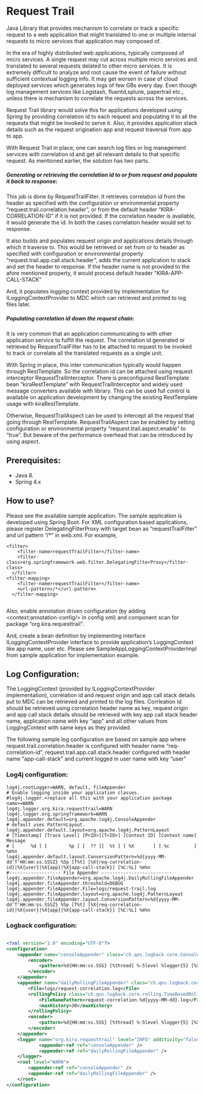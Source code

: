 # Request Trail
Java Library that provides mechanism to correlate or track a specific request to a web application that might translated to one or multiple internal requests to micro services that application may composed of.

In the era of highly distributed web applications, typically composed of micro services. A single request may cut across multiple micro services and translated to several requests delated to other micro services. It is extremely difficult to analyze and root cause the event of failure without sufficient contextual logging info. It may get worsen in case of cloud deployed services which generates logs of few GBs every day. Even though log management services like Logstash, fluentd,splunk, papertrail etc., unless  there is mechanism to correlate the requests across the services.

Request Trail library would solve this for applications developed using Spring by providing correlation id to each request and populating it to all the requests that might be invoked to serve it. Also, it provides application stack details such as the request origination app and request traversal from app to app.

With Request Trail in place, one can search log files or log management services with correlation id and get all relevant details to that specific request.
As mentioned earlier, the solution has two parts.
#####	Generating or retrieving the correlation id to or from request and populate it back to response: 

This job is done by RequestTrailFilter. It retrieves correlation id from the header as specified with the configuration or environmental property “request.trail.correlation.header”, or from the default header “KIRA-CORRELATION-ID” if it is not provided. If the correlation header is available, it would generate the id. In both the cases correlation header would set to response.

It also builds and populates request origin and applications details through which it traverse to. This would be retrieved or set from or to header as specified with configuration or environmental property “request.trail.app.call.stack.header”, adds the current application to stack and set the header to response. If the header name is not provided to the afore mentioned property, it would process default header "KIRA-APP-CALL-STACK"
 
And, it populates logging context provided by implementation for ILoggingContextProvider to MDC which can retrieved and printed to log files later.

#####	Populating correlation id down the request chain:

It is very common that an application communicating to with other application service to fulfill the request. The correlation id generated or retrieved by RequestTrailFilter has to be attached to request to be invoked to track or correlate all the translated requests as a single unit. 

With Spring in place, this inter communication typically would happen through RestTemplate.  So the correlation id can be attached using request interceptor RequestTrailInterceptor. There is preconfigured RestTemplate bean “kiraRestTemplate” with RequestTrailInterceptor and widely used message converters available with library. This can be used  full control is available on application development by changing the existing RestTemplate usage with kiraRestTemplate.  

Otherwise, RequestTrailAspect can be used to intercept all the request that going through RestTemplate. RequestTrailAspect can be enabled by setting configuration or environmental property “request.trail.aspect.enable” to “true”. But beware of the performance overhead that can be introduced by using aspect.

## Prerequisites:
* Java 8.
* Spring 4.x

## How to use?
Please see the available sample application. The sample application is developed using Spring Boot. For XML configuration based applications, please register DelegatingFilterProxy with target bean as “requestTrailFilter” and url pattern “/\*” in web.xml. For example,
```
<filter>
    <filter-name>requestTrailFilter</filter-name>
    <filter-class>org.springframework.web.filter.DelegatingFilterProxy</filter-class>
  </filter>
<filter-mapping>
    <filter-name>requestTrailFilter</filter-name>
    <url-pattern>/*</url-pattern>
  </filter-mapping>
  
  ```

Also, enable annotation driven configuration (by adding &lt;context:annotation-config/&gt;  in config xml) and component scan for package “org.kira.requesttrail”.

And, create a bean definition by implementing interface ILoggingContextProvider interface to provide application’s LoggingContext like app name, user etc. Please see SampleAppLoggingContextProviderImpl from sample application for implementation example.

## Log Configuration:
The LoggingContext (provided by ILoggingContextProvider implementation), correlation id and request origin and app call stack details put to MDC can be retrieved and printed to the log files. Corrleation Id should be retrieved using correlation header name as key, request origin and app call stack details should be retrieved with key app call stack header name, application name with key “app” and all other values from LoggingContext with same keys as they provided. 

The following sample log configuration are based on sample app where  request.trail.correlation.header is configured with header name “req-correlation-id”, request.trail.app.call.stack.header configured with header name "app-call-stack" and current logged in user name with key “user”
### Log4j configuration:
```
log4j.rootLogger=WARN, default, fileAppender
# Enable logging inside your application classes.
#log4j.logger.<replace all this with your application package name>=WARN
log4j.logger.org.kira.requesttrail=WARN
log4j.logger.org.springframework=WARN
log4j.appender.default=org.apache.log4j.ConsoleAppender
# default uses PatternLayout.
log4j.appender.default.layout=org.apache.log4j.PatternLayout
# [Timestamp] [Trace Level] [P<ID>][T<ID>] [Context ID] [Context name] Message
# [      %d ] [        %p ] [  ?? ][  %t ] [ %X       ] [ %c         ] %m%n
log4j.appender.default.layout.ConversionPattern=%d{yyyy-MM-dd'T'HH:mm:ss.SSSZ} %5p [T%t] [%X{req-correlation-id}|%X{user}|%X{app}|%X{app-call-stack}] [%C:%L] %m%n
#------------------- File Appender --------------------------
log4j.appender.fileAppender=org.apache.log4j.DailyRollingFileAppender
log4j.appender.fileAppender.threshold=DEBUG
log4j.appender.fileAppender.File=logs/request-trail.log
log4j.appender.fileAppender.layout=org.apache.log4j.PatternLayout
log4j.appender.fileAppender.layout.ConversionPattern=%d{yyyy-MM-dd'T'HH:mm:ss.SSSZ} %5p [T%t] [%X{req-correlation-id}|%X{user}|%X{app}|%X{app-call-stack}] [%C:%L] %m%n

```
### Logback configuration:
```XML

<?xml version="1.0" encoding="UTF-8"?>
<configuration>
	<appender name="consoleAppender" class="ch.qos.logback.core.ConsoleAppender">
		<encoder>
			<pattern>%d{HH:mm:ss.SSS} [%thread] %-5level %logger{5} [%X{req-correlation-id}|%X{user}|%X{app}|%X{app-call-stack}] - %msg%n</pattern>
		</encoder>
	</appender>
	<appender name="dailyRollingFileAppender" class="ch.qos.logback.core.rolling.RollingFileAppender">
		<File>logs/request-correlation.log</File>
		<rollingPolicy class="ch.qos.logback.core.rolling.TimeBasedRollingPolicy">
			<FileNamePattern>request-correlation.%d{yyyy-MM-dd}.log</FileNamePattern>
			<maxHistory>30</maxHistory>
		</rollingPolicy>
		<encoder>
			<pattern>%d{HH:mm:ss.SSS} [%thread] %-5level %logger{5} [%X{req-correlation-id}|%X{user}|%X{app}|%X{app-call-stack}] - %msg%n</pattern>
		</encoder>
	</appender>
	<logger name="org.kira.requesttrail" level="INFO" additivity="false">
            <appender-ref ref="consoleAppender" />
            <appender-ref ref="dailyRollingFileAppender" />
	</logger>
	<root level="WARN">
		<appender-ref ref="consoleAppender" />
		<appender-ref ref="dailyRollingFileAppender" />
	</root>
</configuration>

```
